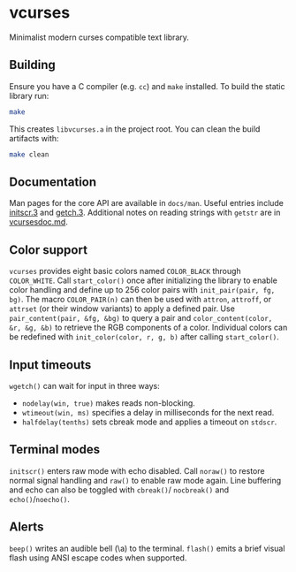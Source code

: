 # vcurses

Minimalist modern curses compatible text library.

## Building

Ensure you have a C compiler (e.g. `cc`) and `make` installed. To build the
static library run:

```sh
make
```

This creates `libvcurses.a` in the project root. You can clean the build
artifacts with:

```sh
make clean
```

## Documentation

Man pages for the core API are available in `docs/man`. Useful entries
include [initscr.3](docs/man/initscr.3) and [getch.3](docs/man/getch.3).
Additional notes on reading strings with `getstr` are in
[vcursesdoc.md](vcursesdoc.md).

## Color support

`vcurses` provides eight basic colors named `COLOR_BLACK` through
`COLOR_WHITE`. Call `start_color()` once after initializing the library to
enable color handling and define up to 256 color pairs with
`init_pair(pair, fg, bg)`. The macro `COLOR_PAIR(n)` can then be used with
`attron`, `attroff`, or `attrset` (or their window variants) to apply a
defined pair. Use `pair_content(pair, &fg, &bg)` to query a pair and
`color_content(color, &r, &g, &b)` to retrieve the RGB components of a
color. Individual colors can be redefined with `init_color(color, r, g, b)`
after calling `start_color()`.

## Input timeouts

`wgetch()` can wait for input in three ways:

- `nodelay(win, true)` makes reads non-blocking.
- `wtimeout(win, ms)` specifies a delay in milliseconds for the next read.
- `halfdelay(tenths)` sets cbreak mode and applies a timeout on `stdscr`.

## Terminal modes

`initscr()` enters raw mode with echo disabled. Call `noraw()` to
restore normal signal handling and `raw()` to enable raw mode again.
Line buffering and echo can also be toggled with `cbreak()`/
`nocbreak()` and `echo()`/`noecho()`.

## Alerts

`beep()` writes an audible bell (\a) to the terminal. `flash()` emits a brief
visual flash using ANSI escape codes when supported.

